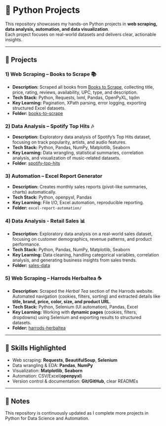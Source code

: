 # 🐍 Python Projects

This repository showcases my hands-on Python projects in **web scraping, data analysis, automation, and data visualization**.  
Each project focuses on real-world datasets and delivers clear, actionable insights.

---

## 📂 Projects

### 1) Web Scraping – Books to Scrape 📚
- **Description:** Scraped all books from [Books to Scrape](https://books.toscrape.com), collecting title, price, rating, reviews, availability, UPC, type, and description.
- **Tech Stack:** Python, Requests, lxml, Pandas, OpenPyXL, tqdm
- **Key Learning:** Pagination, XPath parsing, error logging, exporting structured Excel datasets.
- **Folder:** [books-to-scrape](./books-to-scrape)

### 2) Data Analysis – Spotify Top Hits 🎶
- **Description:** Exploratory data analysis of Spotify’s Top Hits dataset, focusing on track popularity, artists, and audio features.
- **Tech Stack:** Python, Pandas, NumPy, Matplotlib, Seaborn
- **Key Learning:** Data wrangling, statistical summaries, correlation analysis, and visualization of music-related datasets.
- **Folder**: [spotify-top-hits](./spotify-top-hits)

### 3) Automation – Excel Report Generator
- **Description:** Creates monthly sales reports (pivot-like summaries, charts) automatically.
- **Tech Stack:** Python, openpyxl, Pandas
- **Key Learning:** File I/O, Excel automation, reproducible reporting.
- **Folder:** `excel-report-automation/`

### 4) Data Analysis - Retail Sales 📊
- **Description:** Exploratory data analysis on a real-world sales dataset, focusing on customer demographics, revenue patterns, and product performance.  
- **Tech Stack:** Python, Pandas, NumPy, Matplotlib, Seaborn  
- **Key Learning:** Data cleaning, handling categorical variables, correlation analysis, and generating business insights from sales trends.  
- **Folder:** [sales-data](./sales-data)  

### 5) Web Scraping – Harrods Herbaltea ☕️  
- **Description:** Scraped the *Herbal Tea* section of the Harrods website. Automated navigation (cookies, filters, sorting) and extracted details like **title, brand, price, color, size, and product URL**.  
- **Tech Stack:** Python, Selenium (UI automation), Pandas, Excel  
- **Key Learning:** Working with **dynamic pages** (cookies, filters, dropdowns) using Selenium and exporting results to structured datasets.    
- **Folder:** [harrods-herbaltea](./harrods-herbaltea) 
---

## 🚀 Skills Highlighted
- Web scraping: **Requests**, **BeautifulSoup**, **Selenium**
- Data wrangling & EDA: **Pandas**, **NumPy**
- Visualization: **Matplotlib**, **Seaborn**
- Automation: CSV/Excel(**openpyxl**)
- Version control & documentation: **Git/GitHub**, clear READMEs

---

## 📌 Notes
This repository is continuously updated as I complete more projects in Python for Data Science and Automation. 

